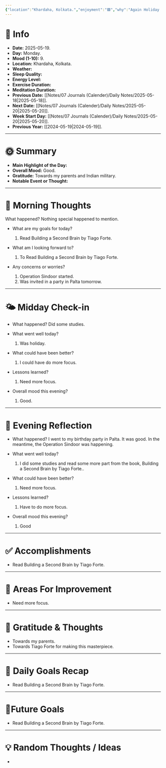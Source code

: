 ```yaml
---
{"location":"Khardaha, Kolkata.","enjoyment":"🟩","why":"Again Holiday and was invited.","date":null,"dg-publish":true,"dg-home":null,"tags":["dailyreviews"],"aliases":null,"meditation":"0","exercise":"0","sleep_quality":"9 Hours","mood":"9","energy_level":"9","weather":"Sunny Day","permalink":"/notes/07-journals-calender/daily-notes/2025-05-08/","dgPassFrontmatter":true,"updated":"2025-05-20T11:45:22.146+05:30"}
---
```


# 📅 Info

- **Date:** 2025-05-19.
- **Day:** Monday.
- **Mood (1-10):** 9.
- **Location:** Khardaha, Kolkata.
- **Weather:** 
- **Sleep Quality:** 
- **Energy Level:** 
- **Exercise Duration:** 
- **Meditation Duration:** 
- **Previous Date:** [[Notes/07 Journals (Calender)/Daily Notes/2025-05-18\|2025-05-18]].
- **Next Date:** [[Notes/07 Journals (Calender)/Daily Notes/2025-05-20\|2025-05-20]].
- **Week Start Day:** [[Notes/07 Journals (Calender)/Daily Notes/2025-05-20\|2025-05-20]].
- **Previous Year:** [[2024-05-19\|2024-05-19]].

---

# 🌞 Summary

- **Main Highlight of the Day:** 
- **Overall Mood:** Good.
- **Gratitude:** Towards my parents and Indian military.
- **Notable Event or Thought:** 

---

# 🧠 Morning Thoughts

What happened? 
	Nothing special happened to mention.

- What are my goals for today?
	1) Read Building a Second Brain by Tiago Forte.

- What am I looking forward to?
	1) To Read Building a Second Brain by Tiago Forte.

- Any concerns or worries?
	1) Operation Sindoor started.
	2) Was invited in a party in Palta tomorrow.

---

# 🌤️ Midday Check-in

- What happened? 
	Did some studies.

- What went well today?
	1) Was holiday.

- What could have been better?
	1) I could have do more focus.

- Lessons learned?
	1) Need more focus.

- Overall mood this evening?
	1) Good.

---

# 🌙 Evening Reflection

- What happened? 
	I went to my birthday party in Palta. It was good. In the meantime, the Operation Sindoor was happening.

- What went well today?
	1) I did some studies and read some more part from the book, Building a Second Brain by Tiago Forte..

- What could have been better?
	1) Need more focus.

- Lessons learned?
	1) Have to do more focus.

- Overall mood this evening?
	1) Good

---

# ✅ Accomplishments

 - Read Building a Second Brain by Tiago Forte.

---

# 🔄 Areas For Improvement

 - Need more focus.

---

# 🙏 Gratitude & Thoughts

 - Towards my parents.
 - Towards Tiago Forte for making this masterpiece.

---

# 🎯 Daily Goals Recap

 - Read Building a Second Brain by Tiago Forte.

---

# 🌌Future Goals

- Read Building a Second Brain by Tiago Forte.

---

# 💡 Random Thoughts / Ideas

- 